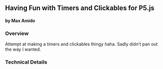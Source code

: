 ## Having Fun with Timers and Clickables for P5.js
#### by Max Amido



### Overview
Attempt at making a timers and clickables thingy haha. Sadly didn't pan out the way I wanted.


### Technical Details

